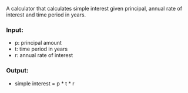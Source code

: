 A calculator that calculates simple interest given principal, annual rate of interest and time period in years.

### Input:
- p: principal amount  
- t: time period in years  
- r: annual rate of interest

### Output:
- simple interest = p * t * r
